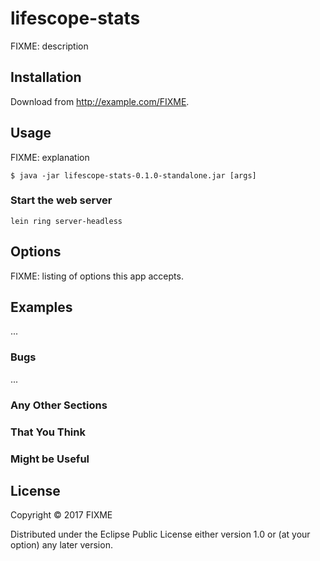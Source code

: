 # lifescope-stats

FIXME: description

## Installation

Download from http://example.com/FIXME.

## Usage

FIXME: explanation

    $ java -jar lifescope-stats-0.1.0-standalone.jar [args]

### Start the web server

`lein ring server-headless`

## Options

FIXME: listing of options this app accepts.

## Examples

...

### Bugs

...

### Any Other Sections
### That You Think
### Might be Useful

## License

Copyright © 2017 FIXME

Distributed under the Eclipse Public License either version 1.0 or (at
your option) any later version.
